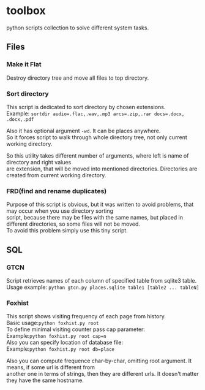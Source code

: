 # toolbox
python scripts collection to solve different system tasks. 

## Files


### Make it Flat
Destroy directory tree and move all files to top directory.<br>

### Sort directory
This script is dedicated to sort directory by chosen extensions.<br>
Example:
```sortdir audio=.flac,.wav,.mp3 arcs=.zip,.rar docs=.docx, .docx,.pdf```

Also it has optional argument ```-wd```. It can be places anywhere.<br>
So it forces script to walk through whole directory tree, not only current working directory.<br>

So this utility takes different number of arguments, where left is name of directory and right values<br>
are extension, that will be moved into mentioned directories. Directories are created from current working directory.<br>

### FRD(find and rename duplicates)
Purpose of this script is obvious, but it was written to avoid problems, that may occur when you use directory sorting<br>
script, because there may be files with the same names, but placed in different directories, so some files will not be moved.<br>
To avoid this problem simply use this tiny script.



## SQL

### GTCN
Script retrieves names of each column of specified table from sqlite3 table.<br>
Usage example: ```python gtcn.py places.sqlite table1 [table2 ... tableN]```

### Foxhist
This script shows visiting frequency of each page from history.<br>
Basic usage:```python foxhist.py root```<br>
To define minimal visiting counter pass cap parameter:<br>
Example:```python foxhist.py root cap=n```<br>
Also you can specify location of database file:<br>
Example:```python foxhist.py root db=place```

Also you can compute frequence char-by-char, omitting root argument. It means, if some url is different from<br>
another one in terms of strings, then they are different urls. It doesn't matter they have the same hostname.<br>